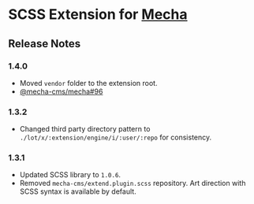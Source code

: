 SCSS Extension for [Mecha](https://github.com/mecha-cms/mecha)
==============================================================

Release Notes
-------------

### 1.4.0

 - Moved `vendor` folder to the extension root.
 - [@mecha-cms/mecha#96](https://github.com/mecha-cms/mecha/issues/96)

### 1.3.2

 - Changed third party directory pattern to `./lot/x/:extension/engine/i/:user/:repo` for consistency.

### 1.3.1

 - Updated SCSS library to `1.0.6`.
 - Removed `mecha-cms/extend.plugin.scss` repository. Art direction with SCSS syntax is available by default.
